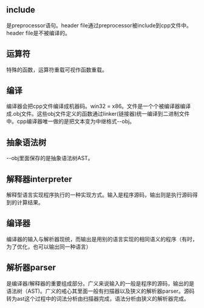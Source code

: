 ## include
是preprocessor语句。header file通过preprocessor被include到cpp文件中。header file是不被编译的。
## 运算符
特殊的函数，运算符重载可视作函数重载。
## 编译
编译器会把cpp文件编译成机器码。win32 = x86。文件是一个个被编译器编译成.obj文件。这些obj文件定义的函数通过linker(链接器)统一编译到二进制文件中。cpp编译器唯一做的是把文本变为中继格式--obj。
## 抽象语法树
--obj里面保存的是抽象语法树AST。
## 解释器interpreter
解释型语言实现程序执行的一种实现方式。输入是程序源码，输出则是执行源码得到的计算结果。
## 编译器
编译器的输入与解析器现统，而输出是用别的语言实现的相同语义的程序（有时，为了优化，也可以输出同一种语言）
## 解析器parser
是编译器/解释器的重要组成部分。广义来说输入的一般是程序的源码，输出的是语法树（AST)。广义的戒心其里面一般有扫描器以及狭义的解析器parser。源码转为ast这个过程中的词法分析由扫描器完成，语法分析由狭义的解析器完成。